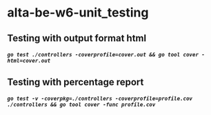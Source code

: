 # alta-be-w6-unit_testing

## Testing with output format html 
##### `go test ./controllers -coverprofile=cover.out && go tool cover -html=cover.out`

## Testing with percentage report
##### `go test -v -coverpkg=./controllers -coverprofile=profile.cov ./controllers && go tool cover -func profile.cov`
